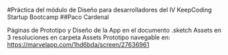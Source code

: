 #Práctica del módulo de Diseño para desarrolladores del IV KeepCoding Startup Bootcamp
##Paco Cardenal

Páginas de Prototipo y Diseño de la App en el documento .sketch
Assets en 3 resoluciones en carpeta Assets
Prototipo navegable en: https://marvelapp.com/1hd6bda/screen/27636961
